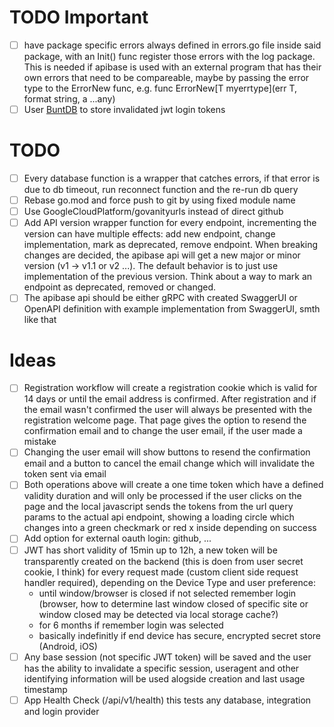 
# TODO Important
- [ ] have package specific errors always defined in errors.go file inside said package, with an Init() func register those errors with the log package. This is needed if apibase is used with an external program that has their own errors that need to be compareable, maybe by passing the error type to the ErrorNew func, e.g. func ErrorNew\[T myerrtype\](err T, format string, a ...any)
- [ ] User [BuntDB](https://github.com/tidwall/buntdb) to store invalidated jwt login tokens

# TODO
- [ ] Every database function is a wrapper that catches errors, if that error is due to db timeout, run reconnect function and the re-run db query
- [ ] Rebase go.mod and force push to git by using fixed module name
- [ ] Use GoogleCloudPlatform/govanityurls instead of direct github
- [ ] Add API version wrapper function for every endpoint, incrementing the version can have multiple effects: add new endpoint, change implementation, mark as deprecated, remove endpoint. When breaking changes are decided, the apibase api will get a new major or minor version (v1 -> v1.1 or v2 ...). The default behavior is to just use implementation of the previous version. Think about a way to mark an endpoint as deprecated, removed or changed.
- [ ] The apibase api should be either gRPC with created SwaggerUI or OpenAPI definition with example implementation from SwaggerUI, smth like that

# Ideas
- [ ] Registration workflow will create a registration cookie which is valid for 14 days or until the email address is confirmed. After registration and if the email wasn't confirmed the user will always be presented with the registration welcome page. That page gives the option to resend the confirmation email and to change the user email, if the user made a mistake
- [ ] Changing the user email will show buttons to resend the confirmation email and a button to cancel the email change which will invalidate the token sent via email
- [ ] Both operations above will create a one time token which have a defined validity duration and will only be processed if the user clicks on the page and the local javascript sends the tokens from the url query params to the actual api endpoint, showing a loading circle which changes into a green checkmark or red x inside depending on success 
- [ ] Add option for external oauth login: github, ...
- [ ] JWT has short validity of 15min up to 12h, a new token will be transparently created on the backend (this is doen from user secret cookie, I think) for every request made (custom client side request handler required), depending on the Device Type and user preference:
    - until window/browser is closed if not selected remember login (browser, how to determine last window closed of specific site or window closed may be detected via local storage cache?)
    - for 6 months if remember login was selected
    - basically indefinitly if end device has secure, encrypted secret store (Android, iOS)
- [ ] Any base session (not specific JWT token) will be saved and the user has the ability to invalidate a specific session, useragent and other identifying information will be used alogside creation and last usage timestamp
- [ ] App Health Check (/api/v1/health) this tests any database, integration and login provider